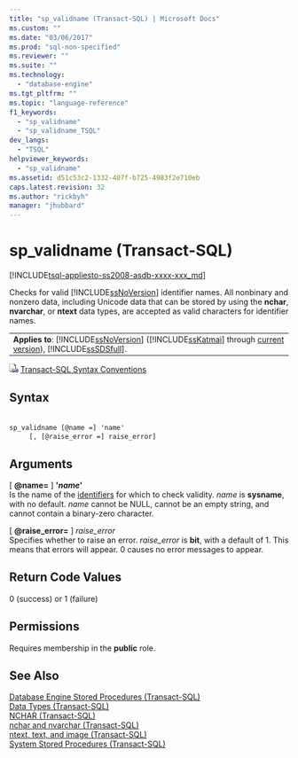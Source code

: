 ```yaml
---
title: "sp_validname (Transact-SQL) | Microsoft Docs"
ms.custom: ""
ms.date: "03/06/2017"
ms.prod: "sql-non-specified"
ms.reviewer: ""
ms.suite: ""
ms.technology: 
  - "database-engine"
ms.tgt_pltfrm: ""
ms.topic: "language-reference"
f1_keywords: 
  - "sp_validname"
  - "sp_validname_TSQL"
dev_langs: 
  - "TSQL"
helpviewer_keywords: 
  - "sp_validname"
ms.assetid: d51c53c2-1332-407f-b725-4983f2e710eb
caps.latest.revision: 32
ms.author: "rickbyh"
manager: "jhubbard"
---
```

# sp_validname (Transact-SQL)
[!INCLUDE[tsql-appliesto-ss2008-asdb-xxxx-xxx_md](../../relational-databases/import-export/includes/tsql-appliesto-ss2008-asdb-xxxx-xxx-md.md)]

  Checks for valid [!INCLUDE[ssNoVersion](../../advanced-analytics/r-services/includes/ssnoversion-md.md)] identifier names. All nonbinary and nonzero data, including Unicode data that can be stored by using the **nchar**, **nvarchar**, or **ntext** data types, are accepted as valid characters for identifier names.  
  
||  
|-|  
|**Applies to**: [!INCLUDE[ssNoVersion](../../advanced-analytics/r-services/includes/ssnoversion-md.md)] ([!INCLUDE[ssKatmai](../../analysis-services/data-mining/includes/sskatmai-md.md)] through [current version](http://go.microsoft.com/fwlink/p/?LinkId=299658)), [!INCLUDE[ssSDSfull](../../analysis-services/multidimensional-models/includes/sssdsfull-md.md)].|  
  
 ![Topic link icon](../../database-engine/configure/windows/media/topic-link.gif "Topic link icon") [Transact-SQL Syntax Conventions](../Topic/Transact-SQL%20Syntax%20Conventions%20\(Transact-SQL\).md)  
  
## Syntax  
  
```  
  
sp_validname [@name =] 'name'   
     [, [@raise_error =] raise_error]  
```  
  
## Arguments  
 [ **@name=** ] **'***name***'**  
 Is the name of the [identifiers](../../relational-databases/databases/database-identifiers.md) for which to check validity. *name* is **sysname**, with no default. *name* cannot be NULL, cannot be an empty string, and cannot contain a binary-zero character.  
  
 [ **@raise_error=** ] *raise_error*  
 Specifies whether to raise an error. *raise_error* is **bit**, with a default of 1. This means that errors will appear. 0 causes no error messages to appear.  
  
## Return Code Values  
 0 (success) or 1 (failure)  
  
## Permissions  
 Requires membership in the **public** role.  
  
## See Also  
 [Database Engine Stored Procedures &#40;Transact-SQL&#41;](../../relational-databases/system-stored-procedures/database-engine-stored-procedures-transact-sql.md)   
 [Data Types &#40;Transact-SQL&#41;](../../t-sql/data-types/data-types-transact-sql.md)   
 [NCHAR &#40;Transact-SQL&#41;](../../t-sql/functions/nchar-transact-sql.md)   
 [nchar and nvarchar &#40;Transact-SQL&#41;](../../t-sql/data-types/nchar-and-nvarchar-transact-sql.md)   
 [ntext, text, and image &#40;Transact-SQL&#41;](../../t-sql/data-types/ntext-text-and-image-transact-sql.md)   
 [System Stored Procedures &#40;Transact-SQL&#41;](../../relational-databases/system-stored-procedures/system-stored-procedures-transact-sql.md)  
  
  
